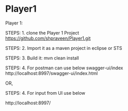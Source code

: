 # Player1

Player 1: 

STEPS: 1.   clone the Player 1 Project https://github.com/shpraveen/Player1.git

STEPS: 2.	Import it as a maven project in eclipse or STS 

STEPS: 3.	Build it: mvn clean install

STEPS: 4.	For postman can use below swagger-ui/index
http://localhost:8997/swagger-ui/index.html

OR,

STEPS: 4.	For input from UI use below 

http://localhost:8997/
